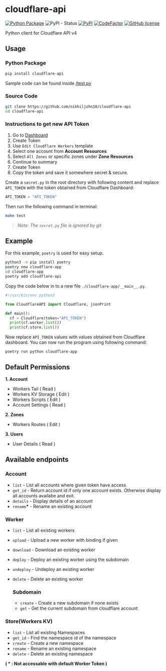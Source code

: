 # cloudflare-api

[![Python Package](https://github.com/nikhiljohn10/cloudflare-api/actions/workflows/python-publish.yml/badge.svg)](https://github.com/nikhiljohn10/cloudflare-api/actions/workflows/python-publish.yml) ![PyPI - Status](https://img.shields.io/pypi/status/cloudflare-api) [![PyPI](https://img.shields.io/pypi/v/cloudflare-api)](https://pypi.org/project/cloudflare-api) [![CodeFactor](https://www.codefactor.io/repository/github/nikhiljohn10/cloudflare-api/badge)](https://www.codefactor.io/repository/github/nikhiljohn10/cloudflare-api) [![GitHub license](https://img.shields.io/github/license/nikhiljohn10/cloudflare-api)](https://github.com/nikhiljohn10/cloudflare-api/blob/main/LICENSE)

Python client for Cloudflare API v4

## Usage

### Python Package

```bash
pip install cloudflare-api
```

Sample code can be found inside [/test.py](https://github.com/nikhiljohn10/cloudflare-api/blob/main/test.py) 

### Source Code

```bash
git clone https://github.com/nikhiljohn10/cloudflare-api
cd cloudflare-api
```

### Instructions to get new API Token
1. Go to [Dashboard](https://dash.cloudflare.com/profile/api-tokens)
2. Create Token
3. Use `Edit Cloudflare Workers` template
4. Select one account from **Account Resources**
5. Select `All Zones` or specific zones under **Zone Resources**
6. Continue to summary
7. Create Token
8. Copy the token and save it somewhere secret & secure.

Create a `secret.py` in the root directory with following content and replace `API_TOKEN` with the token obtained from Cloudflare Dashboard:
```python
API_TOKEN = "API_TOKEN"
```

Then run the following command in terminal:
```bash
make test
```

> *Note: The `secret.py` file is ignored by git*

## Example

For this example, `poetry` is used for easy setup.
```bash
python3 -m pip install poetry
poetry new cloudflare-app
cd cloudflare-app
poetry add cloudflare-api
```

Copy the code below in to a new file `./cloudflare-app/__main__.py`.
```python
#!/usr/bin/env python3

from CloudflareAPI import Cloudflare, jsonPrint

def main():
  cf = Cloudflare(token="API_TOKEN")
  print(cf.worker.list())
  print(cf.store.list())
```
Now replace `API_TOKEN` values with values obtained from Cloudflare dashboard. You can now run the program using following command:
```
poetry run python cloudflare-app
```

## Default Permissions

**1. Account**
   - Workers Tail ( Read )
   - Workers KV Storage ( Edit )
   - Workers Scripts ( Edit )
   - Account Settings ( Read )

**2. Zones**
   - Workers Routes ( Edit )

**3. Users**
   - User Details ( Read )

## Available endpoints

### Account

- `list` - List all accounts where given token have access
- `get_id` - Return account id if only one account exists. Otherwise display all accounts availabe and exit.
- `details` - Display details of an account
- `rename`__*__ - Rename an existing account 

### Worker

- `list` - List all existing workers
- `upload` - Upload a new worker with binding if given
- `download` - Download an existing worker
- `deploy` - Deploy an existing worker using the subdomain
- `undeploy` - Undeploy an existing worker
- `delete` - Delete an existing worker

  ### Subdomain

  - `create` - Create a new subdomain if none exists
  - `get` - Get the current subdomain from cloudflare account

### Store(Workers KV)

- `list` - List all existing Namespaces
- `get_id` - Find the namespace id of the namespace
- `create` - Create a new namespace
- `rename` - Rename an existing namespace
- `delete` - Delete an existing namespace

**( * : Not accessable with default Worker Token )**